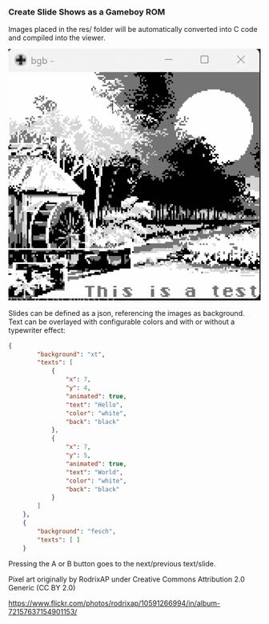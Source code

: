 
### Create Slide Shows as a Gameboy ROM

Images placed in the res/ folder will be automatically converted into C code and compiled into the viewer.

![slideshow in action](slideshow.gif)

Slides can be defined as a json, referencing the images as background. Text can be overlayed with configurable colors and with or without a typewriter effect:

~~~json
{
        "background": "xt",
        "texts": [
            {
                "x": 7,
                "y": 4,
                "animated": true,
                "text": "Hello",
                "color": "white",
                "back": "black"
            },
            {
                "x": 7,
                "y": 5,
                "animated": true,
                "text": "World",
                "color": "white",
                "back": "black"
            }
        ]
    },
    {
        "background": "fesch",
        "texts": [ ]
    }
~~~

Pressing the A or B button goes to the next/previous text/slide.

Pixel art originally by RodrixAP under Creative Commons Attribution 2.0 Generic (CC BY 2.0)

https://www.flickr.com/photos/rodrixap/10591266994/in/album-72157637154901153/

